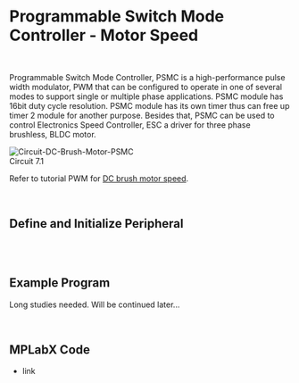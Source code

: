 # Programmable Switch Mode Controller - Motor Speed

<br/>

Programmable Switch Mode Controller, PSMC is a high-performance pulse width modulator, PWM that can be configured to operate in one of several modes to support single or multiple phase applications. 
PSMC module has 16bit duty cycle resolution. PSMC module has its own timer thus can free up timer 2 module for another purpose. 
Besides that, PSMC can be used to control Electronics Speed Controller, ESC a driver for three phase brushless, BLDC motor.
<br/>

![Circuit-DC-Brush-Motor-PSMC](https://github.com/user-attachments/assets/9913a465-a0c6-485b-9c1b-a10e87f14319)
<br/>
Circuit 7.1

Refer to tutorial PWM for [DC brush motor speed](https://github.com/i9Workshop/Tutorials-Microchip-XC8/tree/main/Tutorials-PIC16F/6-PWM-Motor-Speed).
<br/>

<br/>

## Define and Initialize Peripheral

<br/>

<br/>

## Example Program
Long studies needed. Will be continued later...
<br/>

<br/>

## MPLabX Code

* link
<br/>

<br/>
